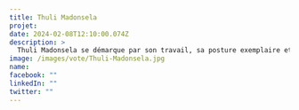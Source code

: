 ```yaml
---
title: Thuli Madonsela
projet: 
date: 2024-02-08T12:10:00.074Z
description: >
  Thuli Madonsela se démarque par son travail, sa posture exemplaire et sa capacité d'influence. Ses efforts en faveur du respect des droits de l'Homme sont également à souligner. Le 19 octobre 2009, elle a été nommée médiatrice de la République par le président Jacob Zuma pour un mandat de sept ans non renouvelable, bénéficiant du soutien unanime des différents partis présents à l'Assemblée nationale. Surnommée "Madame anticorruption" en raison de son courage, de sa pugnacité et de la précision de ses enquêtes, elle est devenue le pire cauchemar du chef de l’État. En mars 2014, après deux ans d’investigation, cette ancienne militante anti-apartheid a publié un rapport très critique sur les travaux effectués avec des fonds publics dans la résidence privée de Jacob Zuma à Nkandla. Thuli Madonsela les a évalués à 16 millions d’euros et a estimé que le président devait en restituer une partie. Dans un pays marqué par des inégalités profondes et des accusations d'enrichissement illicite au sein de l'élite, cette femme aux origines modestes, ayant participé à la rédaction de la Constitution dans les années 1990, incarne désormais l'intégrité et la lutte contre la corruption.
image: /images/vote/Thuli-Madonsela.jpg
name: 
facebook: ""
linkedIn: ""
twitter: ""
---
```

